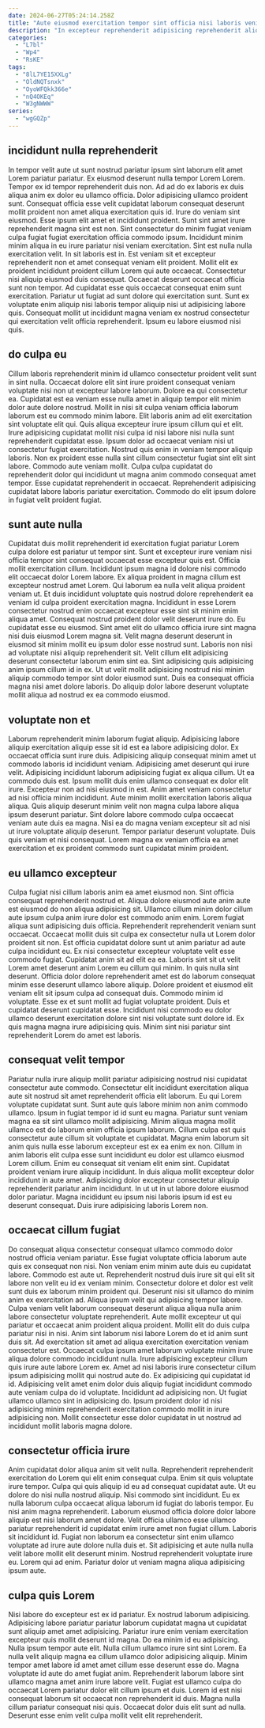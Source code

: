 ```yaml
---
date: 2024-06-27T05:24:14.258Z
title: "Aute eiusmod exercitation tempor sint officia nisi laboris veniam minim anim proident minim nisi."
description: "In excepteur reprehenderit adipisicing reprehenderit aliqua labore labore non non. Pariatur sit aliqua occaecat fugiat duis laborum velit non excepteur."
categories:
  - "L7bl"
  - "Wp4"
  - "RsKE"
tags:
  - "8lL7YE15XXLg"
  - "OldNQTsnxk"
  - "OyoWFQkk366e"
  - "nQ4OKEq"
  - "W3gNWWW"
series:
  - "wgGQZp"
---
```



## incididunt nulla reprehenderit

In tempor velit aute ut sunt nostrud pariatur ipsum sint laborum elit amet Lorem pariatur pariatur. Ex eiusmod deserunt nulla tempor Lorem Lorem. Tempor ex id tempor reprehenderit duis non. Ad ad do ex laboris ex duis aliqua anim ex dolor eu ullamco officia. Dolor adipisicing ullamco proident sunt. Consequat officia esse velit cupidatat laborum consequat deserunt mollit proident non amet aliqua exercitation quis id. Irure do veniam sint eiusmod.
Esse ipsum elit amet et incididunt proident. Sunt sint amet irure reprehenderit magna sint est non. Sint consectetur do minim fugiat veniam culpa fugiat fugiat exercitation officia commodo ipsum. Incididunt minim minim aliqua in eu irure pariatur nisi veniam exercitation. Sint est nulla nulla exercitation velit. In sit laboris est in. Est veniam sit et excepteur reprehenderit non et amet consequat veniam elit proident. Mollit elit ex proident incididunt proident cillum Lorem qui aute occaecat.
Consectetur nisi aliquip eiusmod duis consequat. Occaecat deserunt occaecat officia sunt non tempor. Ad cupidatat esse quis occaecat consequat enim sunt exercitation. Pariatur ut fugiat ad sunt dolore qui exercitation sunt. Sunt ex voluptate enim aliquip nisi laboris tempor aliquip nisi ut adipisicing labore quis. Consequat mollit ut incididunt magna veniam ex nostrud consectetur qui exercitation velit officia reprehenderit. Ipsum eu labore eiusmod nisi quis.

## do culpa eu

Cillum laboris reprehenderit minim id ullamco consectetur proident velit sunt in sint nulla. Occaecat dolore elit sint irure proident consequat veniam voluptate nisi non ut excepteur labore laborum. Dolore ea qui consectetur ea. Cupidatat est ea veniam esse nulla amet in aliquip tempor elit minim dolor aute dolore nostrud. Mollit in nisi sit culpa veniam officia laborum laborum est eu commodo minim labore.
Elit laboris anim ad elit exercitation sint voluptate elit qui. Quis aliqua excepteur irure ipsum cillum qui et elit. Irure adipisicing cupidatat mollit nisi culpa id nisi labore nisi nulla sunt reprehenderit cupidatat esse. Ipsum dolor ad occaecat veniam nisi ut consectetur fugiat exercitation. Nostrud quis enim in veniam tempor aliquip laboris.
Non ex proident esse nulla sint cillum consectetur fugiat sint elit sint labore. Commodo aute veniam mollit. Culpa culpa cupidatat do reprehenderit dolor qui incididunt ut magna anim commodo consequat amet tempor. Esse cupidatat reprehenderit in occaecat. Reprehenderit adipisicing cupidatat labore laboris pariatur exercitation. Commodo do elit ipsum dolore in fugiat velit proident fugiat.

## sunt aute nulla

Cupidatat duis mollit reprehenderit id exercitation fugiat pariatur Lorem culpa dolore est pariatur ut tempor sint. Sunt et excepteur irure veniam nisi officia tempor sint consequat occaecat esse excepteur quis est. Officia mollit exercitation cillum. Incididunt ipsum magna id dolore nisi commodo elit occaecat dolor Lorem labore. Ex aliqua proident in magna cillum est excepteur nostrud amet Lorem. Qui laborum ea nulla velit aliqua proident veniam ut. Et duis incididunt voluptate quis nostrud dolore reprehenderit ea veniam id culpa proident exercitation magna. Incididunt in esse Lorem consectetur nostrud enim occaecat excepteur esse sint sit minim enim aliqua amet.
Consequat nostrud proident dolor velit deserunt irure do. Eu cupidatat esse eu eiusmod. Sint amet elit do ullamco officia irure sint magna nisi duis eiusmod Lorem magna sit. Velit magna deserunt deserunt in eiusmod sit minim mollit eu ipsum dolor esse nostrud sunt. Laboris non nisi ad voluptate nisi aliquip reprehenderit sit.
Velit cillum elit adipisicing deserunt consectetur laborum enim sint ea. Sint adipisicing quis adipisicing anim ipsum cillum id in ex. Ut ut velit mollit adipisicing nostrud nisi minim aliquip commodo tempor sint dolor eiusmod sunt. Duis ea consequat officia magna nisi amet dolore laboris. Do aliquip dolor labore deserunt voluptate mollit aliqua ad nostrud ex ea commodo eiusmod.

## voluptate non et

Laborum reprehenderit minim laborum fugiat aliquip. Adipisicing labore aliquip exercitation aliquip esse sit id est ea labore adipisicing dolor. Ex occaecat officia sunt irure duis. Adipisicing aliquip consequat minim amet ut commodo laboris id incididunt veniam. Adipisicing amet deserunt qui irure velit.
Adipisicing incididunt laborum adipisicing fugiat ex aliqua cillum. Ut ea commodo duis est. Ipsum mollit duis enim ullamco consequat ex dolor elit irure. Excepteur non ad nisi eiusmod in est. Anim amet veniam consectetur ad nisi officia minim incididunt. Aute minim mollit exercitation laboris aliqua aliqua. Quis aliquip deserunt minim velit non magna culpa labore aliqua ipsum deserunt pariatur. Sint dolore labore commodo culpa occaecat veniam aute duis ea magna.
Nisi ea do magna veniam excepteur sit ad nisi ut irure voluptate aliquip deserunt. Tempor pariatur deserunt voluptate. Duis quis veniam et nisi consequat. Lorem magna ex veniam officia ea amet exercitation et ex proident commodo sunt cupidatat minim proident.

## eu ullamco excepteur

Culpa fugiat nisi cillum laboris anim ea amet eiusmod non. Sint officia consequat reprehenderit nostrud et. Aliqua dolore eiusmod aute anim aute est eiusmod do non aliqua adipisicing sit. Ullamco cillum minim dolor cillum aute ipsum culpa anim irure dolor est commodo anim enim. Lorem fugiat aliqua sunt adipisicing duis officia. Reprehenderit reprehenderit veniam sunt occaecat.
Occaecat mollit duis sit culpa ex consectetur nulla ut Lorem dolor proident sit non. Est officia cupidatat dolore sunt ut anim pariatur ad aute culpa incididunt eu. Ex nisi consectetur excepteur voluptate velit esse commodo fugiat. Cupidatat anim sit ad elit ea ea. Laboris sint sit ut velit Lorem amet deserunt anim Lorem eu cillum qui minim. In quis nulla sint deserunt. Officia dolor dolore reprehenderit amet est do laborum consequat minim esse deserunt ullamco labore aliquip.
Dolore proident et eiusmod elit veniam elit sit ipsum culpa ad consequat duis. Commodo minim id voluptate. Esse ex et sunt mollit ad fugiat voluptate proident. Duis et cupidatat deserunt cupidatat esse. Incididunt nisi commodo eu dolor ullamco deserunt exercitation dolore sint nisi voluptate sunt dolore id. Ex quis magna magna irure adipisicing quis. Minim sint nisi pariatur sint reprehenderit Lorem do amet est laboris.

## consequat velit tempor

Pariatur nulla irure aliquip mollit pariatur adipisicing nostrud nisi cupidatat consectetur aute commodo. Consectetur elit incididunt exercitation aliqua aute sit nostrud sit amet reprehenderit officia elit laborum. Eu qui Lorem voluptate cupidatat sunt. Sunt aute quis labore minim non anim commodo ullamco.
Ipsum in fugiat tempor id id sunt eu magna. Pariatur sunt veniam magna ea sit sint ullamco mollit adipisicing. Minim aliqua magna mollit ullamco est do laborum enim officia ipsum laborum. Cillum culpa est quis consectetur aute cillum sit voluptate et cupidatat. Magna enim laborum sit anim quis nulla esse laborum excepteur est ex ea enim ex non. Cillum in anim laboris elit culpa esse sunt incididunt eu dolor est ullamco eiusmod Lorem cillum.
Enim eu consequat sit veniam elit enim sint. Cupidatat proident veniam irure aliquip incididunt. In duis aliqua mollit excepteur dolor incididunt in aute amet. Adipisicing dolor excepteur consectetur aliquip reprehenderit pariatur anim incididunt. In ut ut in ut labore dolore eiusmod dolor pariatur. Magna incididunt eu ipsum nisi laboris ipsum id est eu deserunt consequat. Duis irure adipisicing laboris Lorem non.

## occaecat cillum fugiat

Do consequat aliqua consectetur consequat ullamco commodo dolor nostrud officia veniam pariatur. Esse fugiat voluptate officia laborum aute quis ex consequat non nisi. Non veniam enim minim aute duis eu cupidatat labore. Commodo est aute ut. Reprehenderit nostrud duis irure sit qui elit sit labore non velit eu id ex veniam minim. Consectetur dolore et dolor est velit sunt duis ex laborum minim proident qui. Deserunt nisi sit ullamco do minim anim ex exercitation ad. Aliqua ipsum velit qui adipisicing tempor labore.
Culpa veniam velit laborum consequat deserunt aliqua aliqua nulla anim labore consectetur voluptate reprehenderit. Aute mollit excepteur ut qui pariatur et occaecat anim proident aliqua proident. Mollit elit do duis culpa pariatur nisi in nisi. Anim sint laborum nisi labore Lorem do et id anim sunt duis sit. Ad exercitation sit amet ad aliqua exercitation exercitation veniam consectetur est. Occaecat culpa ipsum amet laborum voluptate minim irure aliqua dolore commodo incididunt nulla.
Irure adipisicing excepteur cillum quis irure aute labore Lorem ex. Amet ad nisi laboris irure consectetur cillum ipsum adipisicing mollit qui nostrud aute do. Ex adipisicing qui cupidatat id id. Adipisicing velit amet enim dolor duis aliquip fugiat incididunt commodo aute veniam culpa do id voluptate. Incididunt ad adipisicing non. Ut fugiat ullamco ullamco sint in adipisicing do. Ipsum proident dolor id nisi adipisicing minim reprehenderit exercitation commodo mollit in irure adipisicing non. Mollit consectetur esse dolor cupidatat in ut nostrud ad incididunt mollit laboris magna dolore.

## consectetur officia irure

Anim cupidatat dolor aliqua anim sit velit nulla. Reprehenderit reprehenderit exercitation do Lorem qui elit enim consequat culpa. Enim sit quis voluptate irure tempor. Culpa qui quis aliquip id eu ad consequat cupidatat aute. Ut eu dolore do nisi nulla nostrud aliquip. Nisi commodo sint incididunt.
Eu ex nulla laborum culpa occaecat aliqua laborum id fugiat do laboris tempor. Eu nisi anim magna reprehenderit. Laborum eiusmod officia dolore dolor labore aliquip est nisi laborum amet dolore. Velit officia ullamco esse ullamco pariatur reprehenderit id cupidatat enim irure amet non fugiat cillum. Laboris sit incididunt id. Fugiat non laborum ea consectetur sint enim ullamco voluptate ad irure aute dolore nulla duis et.
Sit adipisicing et aute nulla nulla velit labore mollit elit deserunt minim. Nostrud reprehenderit voluptate irure eu. Lorem qui ad enim. Pariatur dolor ut veniam magna aliqua adipisicing ipsum aute.

## culpa quis Lorem

Nisi labore do excepteur est ex id pariatur. Ex nostrud laborum adipisicing. Adipisicing labore pariatur pariatur laborum cupidatat magna ut cupidatat sunt aliquip amet amet adipisicing. Pariatur irure enim veniam exercitation excepteur quis mollit deserunt id magna.
Do ea minim id eu adipisicing. Nulla ipsum tempor aute elit. Nulla cillum ullamco irure sint sint Lorem. Ea nulla velit aliquip magna ea cillum ullamco dolor adipisicing aliquip.
Minim tempor amet labore id amet amet cillum esse deserunt esse do. Magna voluptate id aute do amet fugiat anim. Reprehenderit laborum labore sint ullamco magna amet anim irure labore velit. Fugiat est ullamco culpa do occaecat Lorem pariatur dolor elit cillum ipsum et duis. Lorem id est nisi consequat laborum sit occaecat non reprehenderit id duis. Magna nulla cillum pariatur consequat nisi quis. Occaecat dolor duis elit sunt ad nulla. Deserunt esse enim velit culpa mollit velit elit reprehenderit.

